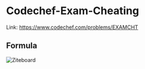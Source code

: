 # Codechef-Exam-Cheating
Link: https://www.codechef.com/problems/EXAMCHT
## Formula
![Ziteboard](https://user-images.githubusercontent.com/51401355/130038605-e199f461-e4ac-4324-bc80-1d2628530bf2.png)

